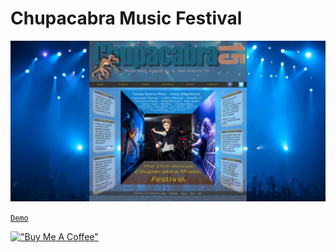 # Chupacabra Music Festival

[![chupacabra](assets/chupacabra.png)](https://hesbon-osoro.github.io/Chupacabra-Music-Festival)

[`Demo`](https://hesbon-osoro.github.io/Chupacabra-Music-Festival)

[!["Buy Me A Coffee"](https://www.buymeacoffee.com/assets/img/custom_images/orange_img.png)](https://www.buymeacoffee.com/wazimu)
